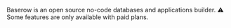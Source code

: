 Baserow is an open source no-code databases and applications builder.
⚠️ Some features are only available with paid plans.
